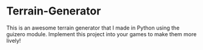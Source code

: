 # Terrain-Generator
This is an awesome terrain generator that I made in Python using the guizero module. Implement this project into your games to make them more lively!
